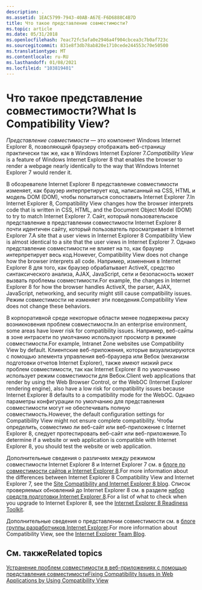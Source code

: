 ```yaml
---
description: .
ms.assetid: 1EAC5799-7943-40AB-A67E-F6D6888C4B7D
title: Что такое представление совместимости?
ms.topic: article
ms.date: 05/31/2018
ms.openlocfilehash: 7eac72fc5afa0e2946a4f904cbcea3c7b0af723c
ms.sourcegitcommit: 831e8f3db78ab820e1710cede244553c70e50500
ms.translationtype: MT
ms.contentlocale: ru-RU
ms.lasthandoff: 01/08/2021
ms.locfileid: "103819401"
---
```

# <a name="what-is-compatibility-view"></a><span data-ttu-id="3bee3-103">Что такое представление совместимости?</span><span class="sxs-lookup"><span data-stu-id="3bee3-103">What Is Compatibility View?</span></span>

<span data-ttu-id="3bee3-104">*Представление совместимости* — это компонент Windows Internet Explorer 8, позволяющий браузеру отображать веб-страницу практически так же, как в Windows Internet Explorer 7.</span><span class="sxs-lookup"><span data-stu-id="3bee3-104">*Compatibility View* is a feature of Windows Internet Explorer 8 that enables the browser to render a webpage nearly identically to the way that Windows Internet Explorer 7 would render it.</span></span>

<span data-ttu-id="3bee3-105">В обозревателе Internet Explorer 8 представление совместимости изменяет, как браузер интерпретирует код, написанный на CSS, HTML и модель DOM (DOM), чтобы попытаться сопоставить Internet Explorer 7.</span><span class="sxs-lookup"><span data-stu-id="3bee3-105">In Internet Explorer 8, Compatibility View changes how the browser interprets code that is written in CSS, HTML, and the Document Object Model (DOM) to try to match Internet Explorer 7.</span></span> <span data-ttu-id="3bee3-106">Сайт, который пользовательское представление в представлении совместимости Internet Explorer 8 почти идентичен сайту, который пользователь просматривает в Internet Explorer 7.</span><span class="sxs-lookup"><span data-stu-id="3bee3-106">A site that a user views in Internet Explorer 8 Compatibility View is almost identical to a site that the user views in Internet Explorer 7.</span></span> <span data-ttu-id="3bee3-107">Однако представление совместимости не влияет на то, как браузер интерпретирует весь код.</span><span class="sxs-lookup"><span data-stu-id="3bee3-107">However, Compatibility View does not change how the browser interprets all code.</span></span> <span data-ttu-id="3bee3-108">Например, изменения в Internet Explorer 8 для того, как браузер обрабатывает ActiveX, средство синтаксического анализа, AJAX, JavaScript, сети и безопасность может вызвать проблемы совместимости.</span><span class="sxs-lookup"><span data-stu-id="3bee3-108">For example, the changes in Internet Explorer 8 for how the browser handles ActiveX, the parser, AJAX, JavaScript, networking, and security might still cause compatibility issues.</span></span> <span data-ttu-id="3bee3-109">Режим совместимости не изменяет эти поведения.</span><span class="sxs-lookup"><span data-stu-id="3bee3-109">Compatibility View does not change these behaviors.</span></span>

<span data-ttu-id="3bee3-110">В корпоративной среде некоторые области менее подвержены риску возникновения проблем совместимости.</span><span class="sxs-lookup"><span data-stu-id="3bee3-110">In an enterprise environment, some areas have lower risk for compatibility issues.</span></span> <span data-ttu-id="3bee3-111">Например, веб-сайты в зоне интрасети по умолчанию используют просмотр в режиме совместимости.</span><span class="sxs-lookup"><span data-stu-id="3bee3-111">For example, Intranet Zone websites use Compatibility View by default.</span></span> <span data-ttu-id="3bee3-112">Клиентские веб-приложения, которые визуализируются с помощью элемента управления веб-браузера или Вебок (механизм подготовки отчетов Internet Explorer), также имеют низкий риск проблем совместимости, так как Internet Explorer 8 по умолчанию использует режим совместимости для Вебок.</span><span class="sxs-lookup"><span data-stu-id="3bee3-112">Client web applications that render by using the Web Browser Control, or the WebOC (Internet Explorer rendering engine), also have a low risk for compatibility issues because Internet Explorer 8 defaults to a compatibility mode for the WebOC.</span></span> <span data-ttu-id="3bee3-113">Однако параметры конфигурации по умолчанию для представления совместимости могут не обеспечивать полную совместимость.</span><span class="sxs-lookup"><span data-stu-id="3bee3-113">However, the default configuration settings for Compatibility View might not ensure complete compatibility.</span></span> <span data-ttu-id="3bee3-114">Чтобы определить, совместимо ли веб-сайт или веб-приложение с Internet Explorer 8, следует протестировать веб-сайт или веб-приложение.</span><span class="sxs-lookup"><span data-stu-id="3bee3-114">To determine if a website or web application is compatible with Internet Explorer 8, you should test the website or web application.</span></span>

<span data-ttu-id="3bee3-115">Дополнительные сведения о различиях между режимом совместимости Internet Explorer 8 и Internet Explorer 7 см. в [блоге по совместимости сайтов и Internet Explorer 8](/archive/blogs/ie/site-compatibility-and-ie8).</span><span class="sxs-lookup"><span data-stu-id="3bee3-115">For more information about the differences between Internet Explorer 8 Compatibility View and Internet Explorer 7, see the [Site Compatibility and Internet Explorer 8 blog](/archive/blogs/ie/site-compatibility-and-ie8).</span></span> <span data-ttu-id="3bee3-116">Список проверяемых обновлений до Internet Explorer 8 см. в разделе [набор средств подготовки Internet Explorer 8](https://www.microsoft.com/windows/internet-explorer/readiness/developers.aspx).</span><span class="sxs-lookup"><span data-stu-id="3bee3-116">For a list of what to check when you upgrade to Internet Explorer 8, see the [Internet Explorer 8 Readiness Toolkit](https://www.microsoft.com/windows/internet-explorer/readiness/developers.aspx).</span></span>

<span data-ttu-id="3bee3-117">Дополнительные сведения о представлении совместимости см. в [блоге группы разработчиков Internet Explorer](/archive/blogs/ie/).</span><span class="sxs-lookup"><span data-stu-id="3bee3-117">For more information about Compatibility View, see the [Internet Explorer Team Blog](/archive/blogs/ie/).</span></span>

## <a name="related-topics"></a><span data-ttu-id="3bee3-118">См. также</span><span class="sxs-lookup"><span data-stu-id="3bee3-118">Related topics</span></span>

<dl> <dt>

[<span data-ttu-id="3bee3-119">Устранение проблем совместимости в веб-приложениях с помощью представления совместимости</span><span class="sxs-lookup"><span data-stu-id="3bee3-119">Fixing Compatibility Issues in Web Applications by Using Compatibility View</span></span>](remediating-web-applications-and-add-ons.md)
</dt> </dl>

 

 
